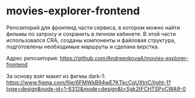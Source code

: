 # movies-explorer-frontend

Репозиторий для фронтенд части сервиса, в котором можно найти фильмы по запросу и сохранить в личном кабинете.
В этой части использовался CRA, созданы компоненты и файловая структура, подготовлены необходимые маршруты и сделана верстка.

Адрес репозитория: https://github.com/AndreenkovaA/movies-explorer-frontend

За основу взят макет из фигмы dark-1:
https://www.figma.com/file/6FMWkB94wE7KTkcCgUXtnC/light-1?type=design&node-id=1-6312&mode=design&t=Sgk2tFCHTSPvCWA9-0
